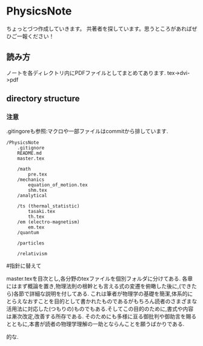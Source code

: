 # PhysicsNote

ちょっとづつ作成していきます。
共著者を探しています。思うところがあればぜひご一報ください！

## 読み方

ノートを各ディレクトリ内にPDFファイルとしてまとめてあります.
tex->dvi->pdf

## directory structure

### 注意

.gitingoreも参照:マクロや一部ファイルはcommitから排しています.

	/PhysicsNote
		.gitignore
		README.md
		master.tex
		
		/math
			pre.tex		
		/mechanics
			equation_of_motion.tex
			shm.tex
		/analytical
		
		/ts (thermal_statistic)
			tasaki.tex	
			th.tex
		/em (electro-magnetism)
			em.tex	
		/quantum
		
		/particles
		
		/relativism


#指針に替えて

master.texを目次とし,各分野のtexファイルを個別フォルダに分けてある.
各章にはまず概論を置き,物理法則の根幹とも言える式の変遷を俯瞰した後に,(できたら)各節で詳細な説明を付してある.
これは筆者が物理学の基礎を簡潔,体系的にとらえなおすことを目的として書かれたものであるがもちろん読者のさまざまな活用法に対応した(つもりの)ものでもある.そしてこの目的のために,書式や内容は漸次改定,改善する所存である.
そのためにも多様に亘る御批判や御助言を賜るとともに,本書が読者の物理学理解の一助とならんことを願うばかりである.

的な.

